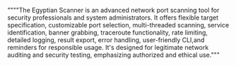 """"The Egyptian Scanner is an advanced network port scanning tool for security professionals and system administrators.
 It offers flexible target specification, customizable port selection, multi-threaded scanning, service identification,
banner grabbing, traceroute functionality, rate limiting, detailed logging, result export, error handling, user-friendly CLI,and
reminders for responsible usage.
It's designed for legitimate network auditing and security testing, emphasizing authorized and ethical use."""
